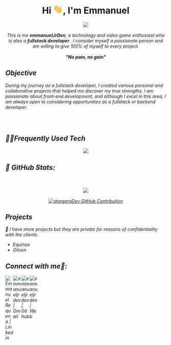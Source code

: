 <h1 align="center">Hi <img src="https://raw.githubusercontent.com/ABSphreak/ABSphreak/master/gifs/Hi.gif" width="30px">, I'm Emmanuel</h1>
<p align="center">
  <a href="https://github.com/emmanueljrdev/readme-typing-svg"><img src="https://readme-typing-svg.herokuapp.com?lines=Fullstack+Web+Developer;&center=true&width=500&height=50"></a>
</p>

<p align="center">
  <em>
    This is me <b>emmanuelJrDev</b>, a technology and video game enthusiast who is also a <b> fullstack developer </b>. I consider myself a passionate person and am willing to give 100% of myself to every project.
  <br>
    <br>
  <b><i>"No pain, no gain"</i></b>
</p>

## Objective

During my journey as a fullstack developer, I created various personal and collaborative projects that helped me discover my true strengths. I am passionate about front-end development, and although I excel in this area, I am always open to considering opportunities as a fullstack or backend developer.

<br>
<br>
<div id="user-content-toc">
  
## 🧑‍💻Frequently Used Tech

</div>
<!--tech stack icons-->
<p align="center">
<a href="https://skillicons.dev">
<img src="https://skillicons.dev/icons?i=js,react,nodejs,sqlite,git,vscode,postman,mongodb,tailwind,vite,express,html,css,nextjs,firebase,python&perline=6" />
</a>
</p>


## 📔 GitHub Stats:

<br>
<p align="center">
  <a href="https://github.com/emmanueljrdev">
    <img align="center" height="175px"  src="https://github-readme-stats.vercel.app/api/top-langs/?username=emmanueljrdev&text_color=FFFFFF&bg_color=000000&title_color=94b4a4&langs_count=15&layout=compact&hide_border=true" />
  </a>
<br>
    <br>
     <a href="https://github.com/emmanueljrdev">
    <img src="https://github-profile-summary-cards.vercel.app/api/cards/profile-details?username=emmanueljrdev&theme=radical" alt="storgaroDev GitHub Contribution"/>
  </a>
</p>



## Projects
🔭 I have more projects but they are private for reasons of confidentiality with the clients.
- Equinox
- Oilven



## Connect with me🤝:
  </hr>
  <a href="https://www.linkedin.com/in/emmanuel-requena-378413242">
   <img align="left" alt="Emmanuel Requena | Linkedin" width="24px" src="https://www.vectorlogo.zone/logos/linkedin/linkedin-icon.svg" />
  </a>
  <a href="mailto:emmanuelrequena335@gmail.com">
    <img align="left" alt="emmanueljrdev | Gmail" width="26px" src="https://www.vectorlogo.zone/logos/gmail/gmail-icon.svg" />
  </a>
   <a href="https://github.com/emmanueljrdev">
    <img align="left" alt="emmanueljrdev | Github" width="26px" src="https://www.vectorlogo.zone/logos/github/github-tile.svg" />
  </a>
  <a href="https://emmanueljrdev.github.io/">
    <img align="left" alt="emmanueljrdev | Web" width="26px" src="https://www.vectorlogo.zone/logos/google/google-tile.svg" />
  </a>
  <br>
  <br>
